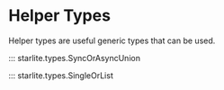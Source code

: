 # Helper Types

Helper types are useful generic types that can be used.

::: starlite.types.SyncOrAsyncUnion

::: starlite.types.SingleOrList
